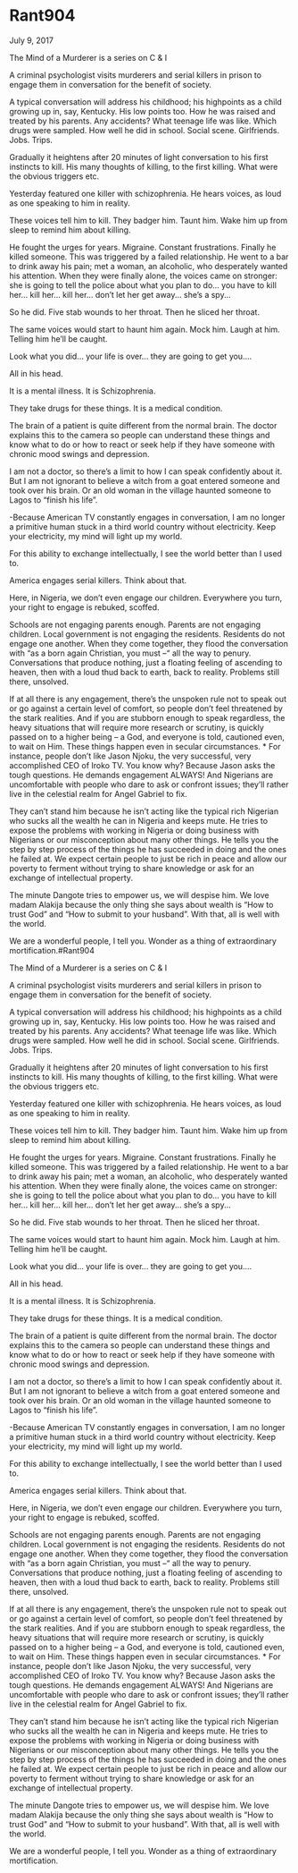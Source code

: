 # Rant904


July 9, 2017

The Mind of a Murderer is a series on C & I

A criminal psychologist visits murderers and serial killers in prison to engage them in conversation for the benefit of society.

A typical conversation will address his childhood; his highpoints as a child growing up in, say, Kentucky. His low points too. How he was raised and treated by his parents. Any accidents? What teenage life was like. Which drugs were sampled. How well he did in school. Social scene. Girlfriends. Jobs. Trips.

Gradually it heightens after 20 minutes of light conversation to his first instincts to kill. His many thoughts of killing, to the first killing. What were the obvious triggers etc.

Yesterday featured one killer with schizophrenia. He hears voices, as loud as one speaking to him in reality.

These voices tell him to kill. They badger him. Taunt him. Wake him up from sleep to remind him about killing.

He fought the urges for years. Migraine. Constant frustrations. Finally he killed someone. This was triggered by a failed relationship. He went to a bar to drink away his pain; met a woman, an alcoholic, who desperately wanted his attention. When they were finally alone, the voices came on stronger: she is going to tell the police about what you plan to do... you have to kill her... kill her... kill her... don’t let her get away... she’s a spy...

So he did. Five stab wounds to her throat. Then he sliced her throat.

The same voices would start to haunt him again. Mock him. Laugh at him. Telling him he’ll be caught.

Look what you did... your life is over... they are going to get you....

All in his head. 

It is a mental illness. It is Schizophrenia.

They take drugs for these things. It is a medical condition.

The brain of a patient is quite different from the normal brain. The doctor explains this to the camera so people can understand these things and know what to do or how to react or seek help if they have someone with chronic mood swings and depression.

I am not a doctor, so there’s a limit to how I can speak confidently about it. But I am not ignorant to believe a witch from a goat entered someone and took over his brain. Or an old woman in the village haunted someone to Lagos to “finish his life”.

-Because American TV constantly engages in conversation, I am no longer a primitive human stuck in a third world country without electricity. Keep your electricity, my mind will light up my world.

For this ability to exchange intellectually, I see the world better than I used to.

America engages serial killers. Think about that.

Here, in Nigeria, we don’t even engage our children. Everywhere you turn, your right to engage is rebuked, scoffed.

Schools are not engaging parents enough. Parents are not engaging children. Local government is not engaging the residents. Residents do not engage one another. When they come together, they flood the conversation with “as a born again Christian, you must –“ all the way to penury. Conversations that produce nothing, just a floating feeling of ascending to heaven, then with a loud thud back to earth, back to reality. Problems still there, unsolved.

If at all there is any engagement, there’s the unspoken rule not to speak out or go against a certain level of comfort, so people don’t feel threatened by the stark realities. And if you are stubborn enough to speak regardless, the heavy situations that will require more research or scrutiny, is quickly passed on to a higher being – a God, and everyone is told, cautioned even, to wait on Him. These things happen even in secular circumstances.
*
For instance, people don’t like Jason Njoku, the very successful, very accomplished CEO of Iroko TV. You know why? Because Jason asks the tough questions. He demands engagement ALWAYS! And Nigerians are uncomfortable with people who dare to ask or confront issues; they’ll rather live in the celestial realm for Angel Gabriel to fix.

They can’t stand him because he isn’t acting like the typical rich Nigerian who sucks all the wealth he can in Nigeria and keeps mute. He tries to expose the problems with working in Nigeria or doing business with Nigerians or our misconception about many other things. He tells you the step by step process of the things he has succeeded in doing and the ones he failed at. We expect certain people to just be rich in peace and allow our poverty to ferment without trying to share knowledge or ask for an exchange of intellectual property.

The minute Dangote tries to empower us, we will despise him. We love madam Alakija because the only thing she says about wealth is “How to trust God” and “How to submit to your husband”. With that, all is well with the world.

We are a wonderful people, I tell you. Wonder as a thing of extraordinary mortification.#Rant904

The Mind of a Murderer is a series on C & I

A criminal psychologist visits murderers and serial killers in prison to engage them in conversation for the benefit of society.

A typical conversation will address his childhood; his highpoints as a child growing up in, say, Kentucky. His low points too. How he was raised and treated by his parents. Any accidents? What teenage life was like. Which drugs were sampled. How well he did in school. Social scene. Girlfriends. Jobs. Trips.

Gradually it heightens after 20 minutes of light conversation to his first instincts to kill. His many thoughts of killing, to the first killing. What were the obvious triggers etc.

Yesterday featured one killer with schizophrenia. He hears voices, as loud as one speaking to him in reality.

These voices tell him to kill. They badger him. Taunt him. Wake him up from sleep to remind him about killing.

He fought the urges for years. Migraine. Constant frustrations. Finally he killed someone. This was triggered by a failed relationship. He went to a bar to drink away his pain; met a woman, an alcoholic, who desperately wanted his attention. When they were finally alone, the voices came on stronger: she is going to tell the police about what you plan to do... you have to kill her... kill her... kill her... don’t let her get away... she’s a spy...

So he did. Five stab wounds to her throat. Then he sliced her throat.

The same voices would start to haunt him again. Mock him. Laugh at him. Telling him he’ll be caught.

Look what you did... your life is over... they are going to get you....

All in his head. 

It is a mental illness. It is Schizophrenia.

They take drugs for these things. It is a medical condition.

The brain of a patient is quite different from the normal brain. The doctor explains this to the camera so people can understand these things and know what to do or how to react or seek help if they have someone with chronic mood swings and depression.

I am not a doctor, so there’s a limit to how I can speak confidently about it. But I am not ignorant to believe a witch from a goat entered someone and took over his brain. Or an old woman in the village haunted someone to Lagos to “finish his life”.

-Because American TV constantly engages in conversation, I am no longer a primitive human stuck in a third world country without electricity. Keep your electricity, my mind will light up my world.

For this ability to exchange intellectually, I see the world better than I used to.

America engages serial killers. Think about that.

Here, in Nigeria, we don’t even engage our children. Everywhere you turn, your right to engage is rebuked, scoffed.

Schools are not engaging parents enough. Parents are not engaging children. Local government is not engaging the residents. Residents do not engage one another. When they come together, they flood the conversation with “as a born again Christian, you must –“ all the way to penury. Conversations that produce nothing, just a floating feeling of ascending to heaven, then with a loud thud back to earth, back to reality. Problems still there, unsolved.

If at all there is any engagement, there’s the unspoken rule not to speak out or go against a certain level of comfort, so people don’t feel threatened by the stark realities. And if you are stubborn enough to speak regardless, the heavy situations that will require more research or scrutiny, is quickly passed on to a higher being – a God, and everyone is told, cautioned even, to wait on Him. These things happen even in secular circumstances.
*
For instance, people don’t like Jason Njoku, the very successful, very accomplished CEO of Iroko TV. You know why? Because Jason asks the tough questions. He demands engagement ALWAYS! And Nigerians are uncomfortable with people who dare to ask or confront issues; they’ll rather live in the celestial realm for Angel Gabriel to fix.

They can’t stand him because he isn’t acting like the typical rich Nigerian who sucks all the wealth he can in Nigeria and keeps mute. He tries to expose the problems with working in Nigeria or doing business with Nigerians or our misconception about many other things. He tells you the step by step process of the things he has succeeded in doing and the ones he failed at. We expect certain people to just be rich in peace and allow our poverty to ferment without trying to share knowledge or ask for an exchange of intellectual property.

The minute Dangote tries to empower us, we will despise him. We love madam Alakija because the only thing she says about wealth is “How to trust God” and “How to submit to your husband”. With that, all is well with the world.

We are a wonderful people, I tell you. Wonder as a thing of extraordinary mortification.